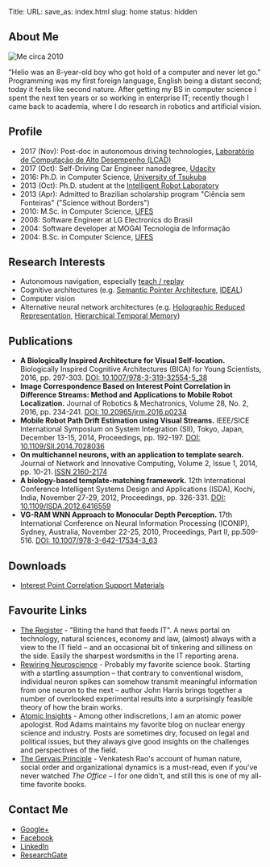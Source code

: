 Title:
URL:
save_as: index.html
slug: home
status: hidden

## About Me

![Me circa 2010]({filename}/images/photo.jpg)

"Helio was an 8-year-old boy who got hold of a computer and never let go." Programming was my first foreign language, English being a distant second; today it feels like second nature. After getting my BS in computer science I spent the next ten years or so working in enterprise IT; recently though I came back to academia, where I do research in robotics and artificial vision.

## Profile

* 2017 (Nov): Post-doc in autonomous driving technologies, [Laboratório de Computação de Alto Desempenho (LCAD)](http://www.lcad.inf.ufes.br/)
* 2017 (Oct): Self-Driving Car Engineer nanodegree, [Udacity](https://www.udacity.com/course/self-driving-car-engineer-nanodegree--nd013)
* 2016: Ph.D. in Computer Science, [University of Tsukuba](http://www.tsukuba.ac.jp/en/)
* 2013 (Oct): Ph.D. student at the [Intelligent Robot Laboratory](http://www.roboken.iit.tsukuba.ac.jp/en/)
* 2013 (Apr): Admitted to Brazilian scholarship program "Ciência sem Fonteiras" ("Science without Borders")
* 2010: M.Sc. in Computer Science, [UFES](http://ufes.br/)
* 2008: Software Engineer at LG Electronics do Brasil
* 2004: Software developer at MOGAI Tecnologia de Informação
* 2004: B.Sc. in Computer Science, [UFES](http://ufes.br/)

## Research Interests

* Autonomous navigation, especially [teach / replay](http://streebgreebling.blogspot.jp/2007/09/teachreplay.html)
* Cognitive architectures (e.g. [Semantic Pointer Architecture](http://compneuro.uwaterloo.ca/research/spa/semantic-pointer-architecture.html), [IDEAL](http://liris.cnrs.fr/ideal/))
* Computer vision
* Alternative neural network architectures (e.g. [Holographic Reduced Representation](http://www.d-reps.org/), [Hierarchical Temporal Memory](http://numenta.com/learn/))
</ul>

## Publications

* **A Biologically Inspired Architecture for Visual Self-location.** Biologically Inspired Cognitive Architectures (BICA) for Young Scientists, 2016, pp. 297-303.
[DOI: 10.1007/978-3-319-32554-5_38](http://dx.doi.org/10.1007/978-3-319-32554-5_38)
* **Image Correspondence Based on Interest Point Correlation in Difference Streams: Method and Applications to Mobile Robot Localization.** Journal of Robotics & Mechatronics, Volume 28, No. 2, 2016, pp. 234-241. [DOI: 10.20965/jrm.2016.p0234](http://dx.doi.org/10.20965/jrm.2016.p0234)
* **Mobile Robot Path Drift Estimation using Visual Streams.** IEEE/SICE International Symposium on System Integration (SII), Tokyo, Japan, December 13-15, 2014, Proceedings, pp. 192-197. [DOI: 10.1109/SII.2014.7028036](http://dx.doi.org/10.1109/SII.2014.7028036)
* **On multichannel neurons, with an application to template search.** Journal of Network and Innovative Computing, Volume 2, Issue 1, 2014, pp. 10-21. [ISSN 2160-2174](http://www.mirlabs.net/jnic/secured/Volume2-Issue1/Paper2/JNIC_Paper2.pdf)
* **A biology-based template-matching framework.** 12th International Conference Intelligent Systems Design and Applications (ISDA), Kochi, India, November 27-29, 2012, Proceedings, pp. 326-331. [DOI: 10.1109/ISDA.2012.6416559](https://dx.doi.org/10.1109/ISDA.2012.6416559)
* **VG-RAM WNN Approach to Monocular Depth Perception.** 17th International Conference on Neural Information Processing (ICONIP), Sydney, Australia, November 22-25, 2010, Proceedings, Part II, pp.509-516. [DOI: 10.1007/978-3-642-17534-3_63](https://dx.doi.org/10.1007/978-3-642-17534-3_63)

## Downloads

* [Interest Point Correlation Support Materials](https://github.com/xperroni/InterestPointCorrelationSupportMaterials)

## Favourite Links

* [The Register](http://www.theregister.co.uk/) - "Biting the hand that feeds IT". A news portal on technology, natural sciences, economy and law, (almost) always with a view to the IT field – and an occasional bit of tinkering and silliness on the side. Easily the sharpest wordsmiths in the IT reporting arena.
* [Rewiring Neuroscience](http://www.rewiring-neuroscience.com/) - Probably my favorite science book. Starting with a startling assumption – that contrary to conventional wisdom, individual neuron spikes can somehow transmit meaningful information from one neuron to the next – author John Harris brings together a number of overlooked experimental results into a surprisingly feasible theory of how the brain works.
* [Atomic Insights](http://atomicinsights.com) - Among other indiscretions, I am an atomic power apologist. Rod Adams maintains my favorite blog on nuclear energy science and industry. Posts are sometimes dry, focused on legal and political issues, but they always give good insights on the challenges and perspectives of the field.
* [The Gervais Principle](http://www.ribbonfarm.com/the-gervais-principle/) - Venkatesh Rao's account of human nature, social order and organizational dynamics is a must-read, even if you've never watched <i>The Office</i> – I for one didn't, and still this is one of my all-time favorite books.

## Contact Me

* [Google+](https://plus.google.com/+HelioPerroniFilho)
* [Facebook](https://www.facebook.com/helio.perronifilho)
* [LinkedIn](https://www.linkedin.com/in/xperroni)
* [ResearchGate](http://www.researchgate.net/profile/Helio_Perroni_Filho)
